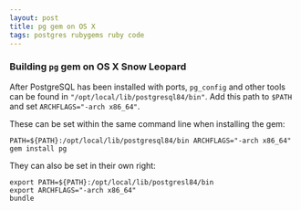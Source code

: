 ```yaml
---
layout: post
title: pg gem on OS X
tags: postgres rubygems ruby code
---
```

### Building `pg` gem on OS X Snow Leopard

After PostgreSQL has been installed with ports, `pg_config` and other tools
can be found in `"/opt/local/lib/postgresql84/bin"`.  Add this path to
`$PATH` and set `ARCHFLAGS="-arch x86_64"`.

These can be set within the same command line when installing the gem:

    PATH=${PATH}:/opt/local/lib/postgresql84/bin ARCHFLAGS="-arch x86_64" gem install pg

They can also be set in their own right:

    export PATH=${PATH}:/opt/local/lib/postgresl84/bin
    export ARCHFLAGS="-arch x86_64"
    bundle
